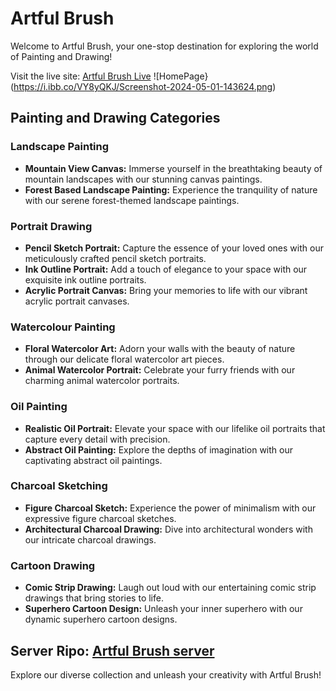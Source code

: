 # Artful Brush

Welcome to Artful Brush, your one-stop destination for exploring the world of Painting and Drawing!

Visit the live site: [Artful Brush Live](https://kaleidoscopic-faloodeh-207bf9.netlify.app/)
![HomePage}(https://i.ibb.co/VY8yQKJ/Screenshot-2024-05-01-143624.png)

## Painting and Drawing Categories

### Landscape Painting
- **Mountain View Canvas:** Immerse yourself in the breathtaking beauty of mountain landscapes with our stunning canvas paintings.
- **Forest Based Landscape Painting:** Experience the tranquility of nature with our serene forest-themed landscape paintings.

### Portrait Drawing
- **Pencil Sketch Portrait:** Capture the essence of your loved ones with our meticulously crafted pencil sketch portraits.
- **Ink Outline Portrait:** Add a touch of elegance to your space with our exquisite ink outline portraits.
- **Acrylic Portrait Canvas:** Bring your memories to life with our vibrant acrylic portrait canvases.

### Watercolour Painting
- **Floral Watercolor Art:** Adorn your walls with the beauty of nature through our delicate floral watercolor art pieces.
- **Animal Watercolor Portrait:** Celebrate your furry friends with our charming animal watercolor portraits.

### Oil Painting
- **Realistic Oil Portrait:** Elevate your space with our lifelike oil portraits that capture every detail with precision.
- **Abstract Oil Painting:** Explore the depths of imagination with our captivating abstract oil paintings.

### Charcoal Sketching
- **Figure Charcoal Sketch:** Experience the power of minimalism with our expressive figure charcoal sketches.
- **Architectural Charcoal Drawing:** Dive into architectural wonders with our intricate charcoal drawings.

### Cartoon Drawing
- **Comic Strip Drawing:** Laugh out loud with our entertaining comic strip drawings that bring stories to life.
- **Superhero Cartoon Design:** Unleash your inner superhero with our dynamic superhero cartoon designs.

Server Ripo: [Artful Brush server]([https://kaleidoscopic-faloodeh-207bf9.netlify.app/](https://github.com/Robiu-Sani/---Artful-Brush-server))
---

Explore our diverse collection and unleash your creativity with Artful Brush!
